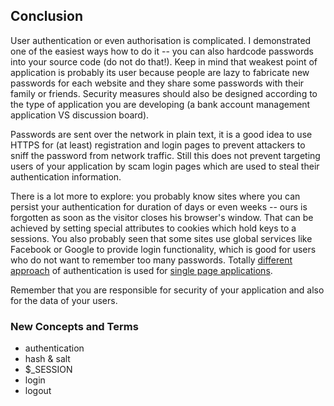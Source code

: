 ## Conclusion
User authentication or even authorisation is complicated. I demonstrated one of the easiest ways how to do it --
you can also hardcode passwords into your source code (do not do that!). Keep in mind that weakest point of
application is probably its user because people are lazy to fabricate new passwords for each website and they share
some passwords with their family or friends. Security measures should also be designed according to the type
of application you are developing (a bank account management application VS discussion board).

Passwords are sent over the network in plain text, it is a good idea to use HTTPS for (at least) registration and
login pages to prevent attackers to sniff the password from network traffic. Still this does not prevent targeting
users of your application by scam login pages which are used to steal their authentication information.

There is a lot more to explore: you probably know sites where you can persist your authentication for duration of days
or even weeks -- ours is forgotten as soon as the visitor closes his browser's window. That can be achieved by setting
special attributes to cookies which hold keys to a sessions. You also probably seen that some sites use global services
like Facebook or Google to provide login functionality, which is good for users who do not want to remember too many
passwords. Totally [different approach](https://jwt.io/) of authentication is used for [single page applications](./javascript/).

Remember that you are responsible for security of your application and also for the data of your users.

### New Concepts and Terms
- authentication
- hash & salt
- $_SESSION
- login
- logout